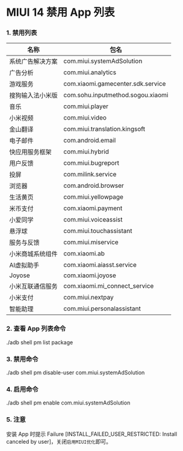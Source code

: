 # MIUI 14 禁用 App 列表

### 1. 禁用列表

|  名称   | 包名  |
|  ----  | ----  |
| 系统广告解决方案  | com.miui.systemAdSolution |
| 广告分析  | com.miui.analytics |
| 游戏服务  | com.xiaomi.gamecenter.sdk.service|
| 搜狗输入法小米版  | com.sohu.inputmethod.sogou.xiaomi |
| 音乐  | com.miui.player |
| 小米视频  | com.miui.video |
| 金山翻译  | com.miui.translation.kingsoft |
| 电子邮件  | com.android.email |
| 快应用服务框架  | com.miui.hybrid |
| 用户反馈  | com.miui.bugreport |
| 投屏  | com.milink.service |
| 浏览器  | com.android.browser |
| 生活黄页  | com.miui.yellowpage |
| 米币支付  | com.xiaomi.payment |
| 小爱同学  | com.miui.voiceassist |
| 悬浮球  | com.miui.touchassistant |
| 服务与反馈  | com.miui.miservice |
| 小米商城系统组件  | com.xiaomi.ab |
| AI虚拟助手  | com.xiaomi.aiasst.service |
| Joyose  | com.xiaomi.joyose |
| 小米互联通信服务  | com.xiaomi.mi_connect_service |
| 小米支付  | com.miui.nextpay |
| 智能助理  | com.miui.personalassistant |

### 2. 查看 App 列表命令

./adb shell pm list package

### 3. 禁用命令

./adb shell pm disable-user com.miui.systemAdSolution

### 4. 启用命令

./adb shell pm enable com.miui.systemAdSolution

### 5. 注意

安装 App 时提示 Failure [INSTALL_FAILED_USER_RESTRICTED: Install canceled by user]，关闭`启用MIUI优化`即可。
